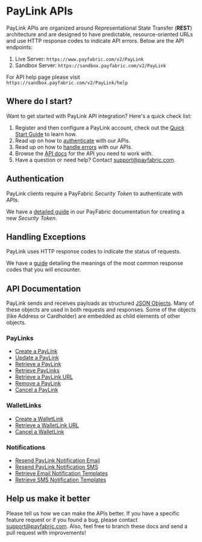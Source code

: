 PayLink APIs
==============
PayLink APIs are organized around Representational State Transfer (**REST**) architecture and are designed to have predictable, resource-oriented URLs and use HTTP response codes to indicate API errors. Below are the API endpoints:

1. Live Server:    ``https://www.payfabric.com/v2/PayLink``
1. Sandbox Server: ``https://sandbox.payfabric.com/v2/PayLink``

For API help page please visit ``https://sandbox.payfabric.com/v2/PayLink/help``

Where do I start?
-----------------

Want to get started with PayLink API integration? Here's a quick check list:

1. Register and then configure a PayLink account, check out the [Quick Start Guide](https://github.com/PayLink/Portal/blob/v2/Quick%20Start%20Guide.md) to learn how.
2. Read up on how to [authenticate](#authentication) with our APIs. 
3. Read up on how to [handle errors](#handling-exceptions) with our APIs.
4. Browse the [API docs](#api-documentation) for the API you need to work with.
5. Have a question or need help? Contact <support@payfabric.com>.


Authentication
--------------
PayLink clients require a PayFabric *Security Token* to authenticate with APIs.

We have a [detailed guide](https://github.com/PayFabric/APIs/blob/v2/Sections/Authentication.md#security-token) in our PayFabric documentation for creating a new *Security Token*.


Handling Exceptions
-------------------
PayLink uses HTTP response codes to indicate the status of requests. 

We have a [guide](Sections/Errors.md) detailing the meanings of the most common response codes that you will encounter. 


API Documentation
-----------------
PayLink sends and receives payloads as structured [JSON Objects](https://github.com/PayLink/APIs/blob/v2/JSON%20Objects.md). 
Many of these objects are used in both requests and responses. Some of the objects (like Address or Cardholder) are embedded
as child elements of other objects.

### PayLinks
* [Create a PayLink](Sections/PayLinks.md#create-a-paylink)
* [Update a PayLink](Sections/PayLinks.md#update-a-paylink)
* [Retrieve a PayLink](Sections/PayLinks.md#retrieve-a-paylink)
* [Retrieve PayLinks](Sections/PayLinks.md#retrieve-paylinks)
* [Retrieve a PayLink URL](Sections/PayLinks.md#retrieve-a-paylink-url)
* [Remove a PayLink](Sections/PayLinks.md#remove-a-paylink)
* [Cancel a PayLink](Sections/PayLinks.md#cancel-a-paylink)

### WalletLinks
* [Create a WalletLink](Sections/WalletLinks.md#create-a-walletlink)
* [Retrieve a WalletLink URL](Sections/WalletLinks.md#retrieve-a-walletlink-url)
* [Cancel a WalletLink](https://github.com/PayLink/APIs/blob/master/Sections/WalletLinks.md#cancel-a-walletlink)

### Notifications
* [Resend PayLink Notification Email](Sections/Notifications.md#resend-paylink-notifiation-email)
* [Resend PayLink Notification SMS](Sections/Notifications.md#resend-paylink-notification-sms)
* [Retrieve Email Notification Templates](Sections/Notifications.md#retrieve-email-notification-templates)
* [Retrieve SMS Notification Templates](Sections/Notifications.md#retrieve-sms-notification-templates)


Help us make it better
----------------------
Please tell us how we can make the APIs better. If you have a specific feature request or if you found a bug, please contact <support@payfabric.com>. Also, feel free to branch these docs and send a pull request with improvements!

